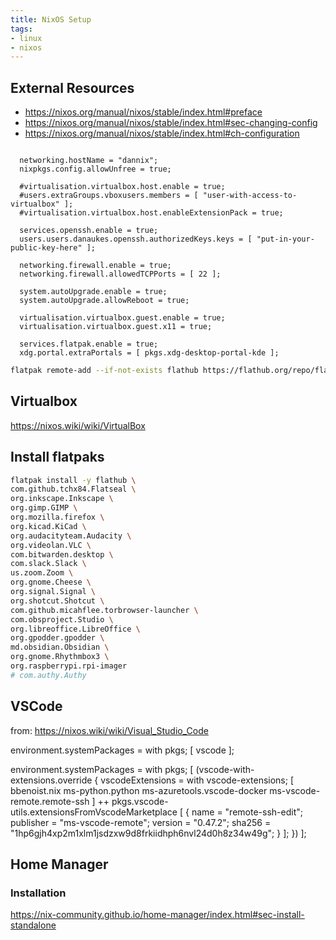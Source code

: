 ```yaml
---
title: NixOS Setup
tags:
- linux
- nixos
---
```


## External Resources

- <https://nixos.org/manual/nixos/stable/index.html#preface>
- <https://nixos.org/manual/nixos/stable/index.html#sec-changing-config>
- <https://nixos.org/manual/nixos/stable/index.html#ch-configuration>


```

  networking.hostName = "dannix";
  nixpkgs.config.allowUnfree = true;

  #virtualisation.virtualbox.host.enable = true;
  #users.extraGroups.vboxusers.members = [ "user-with-access-to-virtualbox" ];
  #virtualisation.virtualbox.host.enableExtensionPack = true;

  services.openssh.enable = true;
  users.users.danaukes.openssh.authorizedKeys.keys = [ "put-in-your-public-key-here" ];

  networking.firewall.enable = true;
  networking.firewall.allowedTCPPorts = [ 22 ];

  system.autoUpgrade.enable = true;
  system.autoUpgrade.allowReboot = true;

  virtualisation.virtualbox.guest.enable = true;
  virtualisation.virtualbox.guest.x11 = true;

  services.flatpak.enable = true;
  xdg.portal.extraPortals = [ pkgs.xdg-desktop-portal-kde ];

```


```bash
flatpak remote-add --if-not-exists flathub https://flathub.org/repo/flathub.flatpakrepo
```

## Virtualbox

https://nixos.wiki/wiki/VirtualBox

## Install flatpaks

```bash
flatpak install -y flathub \
com.github.tchx84.Flatseal \
org.inkscape.Inkscape \
org.gimp.GIMP \
org.mozilla.firefox \
org.kicad.KiCad \
org.audacityteam.Audacity \
org.videolan.VLC \
com.bitwarden.desktop \
com.slack.Slack \
us.zoom.Zoom \
org.gnome.Cheese \
org.signal.Signal \
org.shotcut.Shotcut \
com.github.micahflee.torbrowser-launcher \
com.obsproject.Studio \
org.libreoffice.LibreOffice \
org.gpodder.gpodder \
md.obsidian.Obsidian \
org.gnome.Rhythmbox3 \
org.raspberrypi.rpi-imager
# com.authy.Authy
```

## VSCode

from: <https://nixos.wiki/wiki/Visual_Studio_Code>


environment.systemPackages = with pkgs; [ vscode ];

environment.systemPackages = with pkgs; [
  (vscode-with-extensions.override {
    vscodeExtensions = with vscode-extensions; [
      bbenoist.nix
      ms-python.python
      ms-azuretools.vscode-docker
      ms-vscode-remote.remote-ssh
    ] ++ pkgs.vscode-utils.extensionsFromVscodeMarketplace [
      {
        name = "remote-ssh-edit";
        publisher = "ms-vscode-remote";
        version = "0.47.2";
        sha256 = "1hp6gjh4xp2m1xlm1jsdzxw9d8frkiidhph6nvl24d0h8z34w49g";
      }
    ];
  })
];


## Home Manager

### Installation

<https://nix-community.github.io/home-manager/index.html#sec-install-standalone>